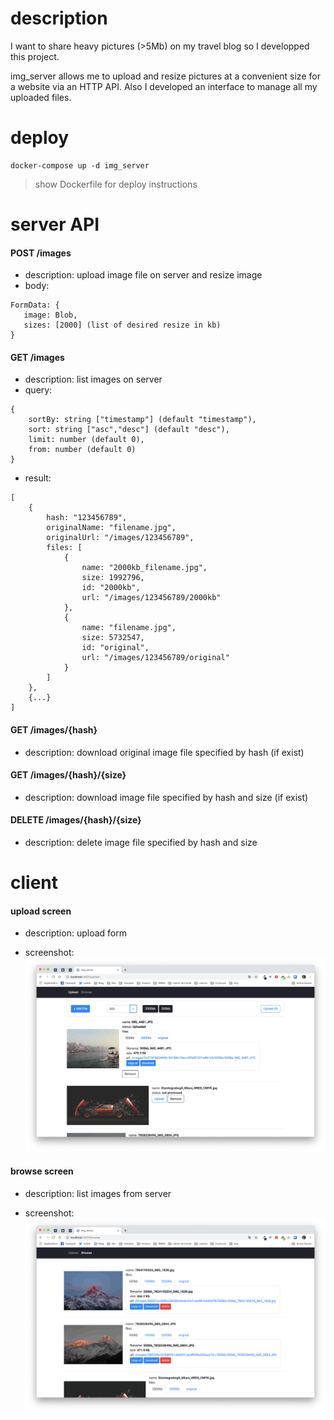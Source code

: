 # description

I want to share heavy pictures (>5Mb) on my travel blog so I developped this project.

img_server allows me to upload and resize pictures at a convenient size for a website via an HTTP API.
Also I developed an interface to manage all my uploaded files.


# deploy


```
docker-compose up -d img_server
```

> show Dockerfile for deploy instructions


# server API

#### POST /images

- description: upload image file on server and resize image
- body:
```
FormData: {
   image: Blob,
   sizes: [2000] (list of desired resize in kb)
}
```

####  GET /images
- description: list images on server
- query:
```
{
    sortBy: string ["timestamp"] (default "timestamp"),
    sort: string ["asc","desc"] (default "desc"),
    limit: number (default 0),
    from: number (default 0)
}
```
- result:
```
[
    {
        hash: "123456789",
        originalName: "filename.jpg",
        originalUrl: "/images/123456789",
        files: [
            {
                name: "2000kb_filename.jpg",
                size: 1992796,
                id: "2000kb",
                url: "/images/123456789/2000kb"
            },
            {
                name: "filename.jpg",
                size: 5732547,
                id: "original",
                url: "/images/123456789/original"
            }
        ]
    },
    {...}
]
```

####  GET  /images/{hash}

- description: download original image file specified by hash (if exist)

####  GET  /images/{hash}/{size}

- description: download image file specified by hash and size (if exist)

####  DELETE  /images/{hash}/{size}

- description: delete image file specified by hash and size


# client

####  upload screen 

- description: upload form

- screenshot: 
![upload screenshot](https://raw.githubusercontent.com/ltempier/img_server/master/screenshot/upload_31-03-2019.png)


####  browse screen 

- description: list images from server

- screenshot: 
![browse screenshot](https://raw.githubusercontent.com/ltempier/img_server/master/screenshot/browse_31-03-2019.png)

